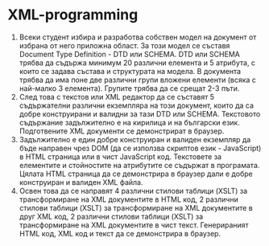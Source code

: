 # XML-programming
1. Всеки студент избира и разработва собствен модел на документ от избрана от него приложна област. За този модел се съставя Document Type Definition - DTD или SCHEMA. DTD или SCHEMA трябва да съдържа минимум 20 различни елемента и 5 атрибута, с които се задава състава и структурата на модела. В документа трябва да има поне две различни групи вложени елементи (всяка с най-малко 3 елемента). Групите трябва да се срещат 2-3 пъти.
2. След това с текстов или XML редактор да се съставят 5 съдържателни различни екземпляра на този документ, които да са добре конструирани и валидни за тази DTD или SCHEMA. Текстовото съдържание задължително е на кирилица и на български език. Подготвените XML документи се демонстрират в браузер.
3. Задължително е един добре конструиран и валидeн екземпляр да бъде направен чрез DOM (да се използва скриптов език - JavaScript) в HTML страница или в чист JavaScript код. Текстовете за елементите и стойностите на атрибутите се съдържат в програмата. Цялата HTML страница да се демонстрира в браузер дали е добре конструиран и валидeн XML файла.
4. Освен това да се направят 4 различни стилови таблици (XSLT) за трансформиране на XML документите в HTML код, 2 различни стилови таблици (XSLT) за трансформиране на XML документите в друг XML код, 2 различни стилови таблици (XSLT) за трансформиране на XML документите в чист текст. Генерираният HTML код, XML код и текст да се демонстрира в браузер.
